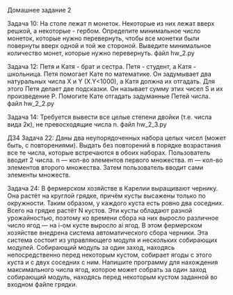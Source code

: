 Домашнее задание 2 

Задача 10: На столе лежат п монеток. Некоторые из них лежат вверх решкой, а некоторые - гербом. Определите минимальное число монеток, которые нужно перевернуть, чтобы все монетки были повернуты вверх одной и той же стороной. Выведите минимальное количество монет, которые нужно перевернуть.
файл hw_2.py

Задача 12: Петя и Катя - брат и сестра. Петя - студент, а Катя - школьница. Петя помогает Кате по математике. Он задумывает два натуральных числа X и Y (X.Y<1000), а Катя должна их отгадать. Для этого Петя делает две подсказки. Он называет сумму этих чисел S и их произведение Р. Помогите Кате отгадать задуманные Петей числа.
файл hw_2_2.py

Задача 14: Требуется вывести все целые степени двойки (т.е. числа вида 2к), не превосходящие числа n.
файл hw_2_3.py



ДЗ4
Задача 22: Даны два неупорядоченных набора целых чисел (может быть, с повторениями). Выдать без повторений в порядке возрастания все те числа, которые встречаются в обоих наборах.
Пользователь вводит 2 числа. n — кол-во элементов первого множества. m — кол-во элементов второго множества. Затем пользователь вводит сами элементы множеств.

Задача 24: В фермерском хозяйстве в Карелии выращивают чернику. Она растёт на круглой грядке, причём кусты высажены только по окружности. Таким образом, у каждого куста есть ровно два соседних. Всего на грядке растёт N кустов.
Эти кусты обладают разной урожайностью, поэтому ко времени сбора на них выросло различное число ягод — на i-ом кусте выросло ai ягод.
В этом фермерском хозяйстве внедрена система автоматического сбора черники. Эта система состоит из управляющего модуля и нескольких собирающих модулей. Собирающий модуль за один заход, находясь непосредственно перед некоторым кустом, собирает ягоды с этого куста и с двух соседних с ним.
Напишите программу для нахождения максимального числа ягод, которое может собрать за один заход собирающий модуль, находясь перед некоторым кустом заданной во входном файле грядки.
